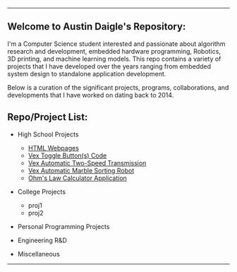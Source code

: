 * * *

## Welcome to Austin Daigle's Repository:
I'm a Computer Science student interested and passionate about algorithm research and development, embedded hardware programming, Robotics, 3D printing, and machine learning models. This repo contains a variety of projects that I have developed over the years ranging from embedded system design to standalone application development.

Below is a curation of the significant projects, programs, collaborations, and developments that I have worked on dating back to 2014.



## Repo/Project List:

*   High School Projects
    *   [HTML Webpages]()   
    *   [Vex Toggle Button(s) Code](https://github.com/Austin-Daigle/Vex-Toggle-Button-Code/tree/main)
    *   [Vex Automatic Two-Speed Transmission](https://github.com/Austin-Daigle/Vex-Automatic-Two-Speed-Transmission)
    *   [Vex Automatic Marble Sorting Robot](https://github.com/Austin-Daigle/Vex-Automatic-Marble-Sorting-Robot/blob/main/README.md#demonstration-video)
    *   [Ohm's Law Calculator Application](https://github.com/Austin-Daigle/Ohm-s-Law-Calculator-v1.0)
*   College Projects
    *   proj1
    *   proj2
*   Personal Programming Projects

*   Engineering R&D

*   Miscellaneous 


* * *
